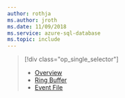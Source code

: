 ```yaml
---
author: rothja
ms.author: jroth
ms.date: 11/09/2018
ms.service: azure-sql-database
ms.topic: include
---
```

> [!div class="op_single_selector"]
> * [Overview](../database/xevent-db-diff-from-svr.md)
> * [Ring Buffer](../database/xevent-code-ring-buffer.md)
> * [Event File](../database/xevent-code-event-file.md)
> 
> 

